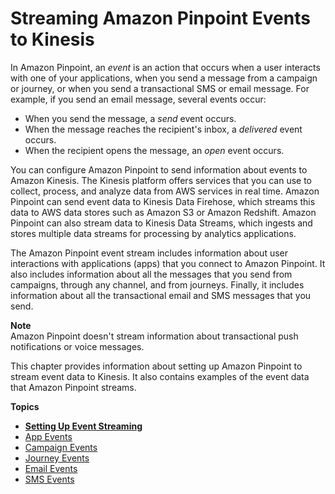 # Streaming Amazon Pinpoint Events to Kinesis<a name="event-streams"></a>

In Amazon Pinpoint, an *event* is an action that occurs when a user interacts with one of your applications, when you send a message from a campaign or journey, or when you send a transactional SMS or email message\. For example, if you send an email message, several events occur:
+ When you send the message, a *send* event occurs\.
+ When the message reaches the recipient's inbox, a *delivered* event occurs\.
+ When the recipient opens the message, an *open* event occurs\.

You can configure Amazon Pinpoint to send information about events to Amazon Kinesis\. The Kinesis platform offers services that you can use to collect, process, and analyze data from AWS services in real time\. Amazon Pinpoint can send event data to Kinesis Data Firehose, which streams this data to AWS data stores such as Amazon S3 or Amazon Redshift\. Amazon Pinpoint can also stream data to Kinesis Data Streams, which ingests and stores multiple data streams for processing by analytics applications\.

The Amazon Pinpoint event stream includes information about user interactions with applications \(apps\) that you connect to Amazon Pinpoint\. It also includes information about all the messages that you send from campaigns, through any channel, and from journeys\. Finally, it includes information about all the transactional email and SMS messages that you send\.

**Note**  
Amazon Pinpoint doesn't stream information about transactional push notifications or voice messages\.

This chapter provides information about setting up Amazon Pinpoint to stream event data to Kinesis\. It also contains examples of the event data that Amazon Pinpoint streams\.

**Topics**
+ [**Setting Up Event Streaming**](event-streams-setup.md)
+ [App Events](event-streams-data-app.md)
+ [Campaign Events](event-streams-data-campaign.md)
+ [Journey Events](event-streams-data-journey.md)
+ [Email Events](event-streams-data-email.md)
+ [SMS Events](event-streams-data-sms.md)